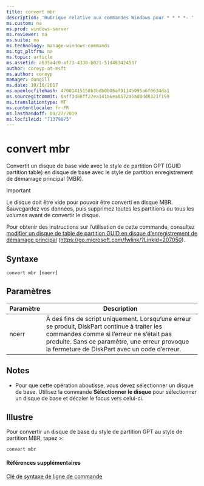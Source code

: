 ```yaml
---
title: convert mbr
description: 'Rubrique relative aux commandes Windows pour * * * *- '
ms.custom: na
ms.prod: windows-server
ms.reviewer: na
ms.suite: na
ms.technology: manage-windows-commands
ms.tgt_pltfrm: na
ms.topic: article
ms.assetid: a635a4c0-af73-4330-b021-51d483424537
author: coreyp-at-msft
ms.author: coreyp
manager: dongill
ms.date: 10/16/2017
ms.openlocfilehash: 47001415158b3bdb0b06af9114b995a6f0634da1
ms.sourcegitcommit: 6aff3d88ff22ea141a6ea6572a5ad8dd6321f199
ms.translationtype: MT
ms.contentlocale: fr-FR
ms.lasthandoff: 09/27/2019
ms.locfileid: "71379075"
---
```

# <a name="convert-mbr"></a>convert mbr



Convertit un disque de base vide avec le style de partition GPT (GUID partition table) en disque de base avec le style de partition enregistrement de démarrage principal (MBR).

> [!IMPORTANT]
> Le disque doit être vide pour pouvoir être converti en disque MBR. Sauvegardez vos données, puis supprimez toutes les partitions ou tous les volumes avant de convertir le disque.

Pour obtenir des instructions sur l’utilisation de cette commande, consultez [modifier un disque de table de partition GUID en disque d’enregistrement de démarrage principal](https://go.microsoft.com/fwlink/?LinkId=207050) (https://go.microsoft.com/fwlink/?LinkId=207050).

## <a name="syntax"></a>Syntaxe

```
convert mbr [noerr]
```

## <a name="parameters"></a>Paramètres

|Paramètre|Description|
|---------|-----------|
|noerr|À des fins de script uniquement. Lorsqu’une erreur se produit, DiskPart continue à traiter les commandes comme si l’erreur ne s’était pas produite. Sans ce paramètre, une erreur provoque la fermeture de DiskPart avec un code d’erreur.|

## <a name="remarks"></a>Notes

-   Pour que cette opération aboutisse, vous devez sélectionner un disque de base. Utilisez la commande **Sélectionner le disque** pour sélectionner un disque de base et décaler le focus vers celui-ci.

## <a name="BKMK_examples"></a>Illustre

Pour convertir un disque de base du style de partition GPT au style de partition MBR, tapez >:
```
convert mbr
```

#### <a name="additional-references"></a>Références supplémentaires

[Clé de syntaxe de ligne de commande](command-line-syntax-key.md)

